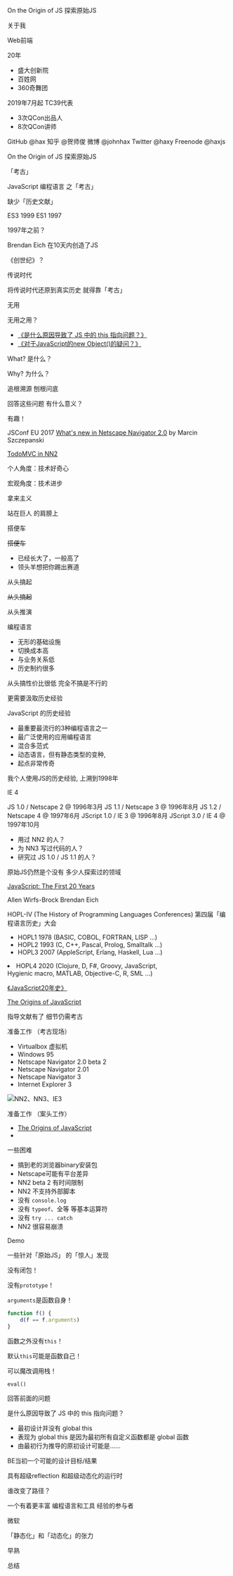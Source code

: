On the Origin of JS
探索原始JS

关于我

Web前端

20年
<!-- 早于有「Web前端」 -->

- 盛大创新院
- 百姓网
- 360奇舞团

2019年7月起
TC39代表
<!-- TC39：JS语言标准委员会 -->
<!-- 中国公司、中国JS社区第一批TC39代表之一 -->

- 3次QCon出品人
- 8次QCon讲师

GitHub @hax
知乎 @贺师俊
微博 @johnhax
Twitter @haxy
Freenode @haxjs

On the Origin of JS
探索原始JS


「考古」
<!-- 200年 => 20年，比真考古小至少一个数量级 -->

JavaScript
编程语言
之「考古」

缺少「历史文献」

ES3 1999
ES1 1997

1997年之前？
<!-- 文档过于简陋 -->

Brendan Eich
在10天内创造了JS

《创世纪》？
<!-- In the beginning Eich created `objects` and `functions` -->
<!-- And Eich said, "Let there be `this`" and there was `this` -->
<!-- Eich saw that `eval` was good... -->

传说时代

将传说时代还原到真实历史
就得靠「考古」

无用
<!-- QCon讲新技术的实践落地 -->

无用之用？

- [《是什么原因导致了 JS 中的 this 指向问题？》](https://www.zhihu.com/question/412637481)
- [《对于JavaScript的new Object()的疑问？》](https://www.zhihu.com/question/285068799)

What?
是什么？

Why?
为什么？

追根溯源
刨根问底

回答这些问题
有什么意义？

有趣！

JSConf EU 2017
[What's new in Netscape Navigator 2.0](https://www.youtube.com/watch?v=Z-nXRZkge2U)
by Marcin Szczepanski

[TodoMVC in NN2](https://youtu.be/Z-nXRZkge2U?t=391)

个人角度：技术好奇心

宏观角度：技术进步

拿来主义

站在巨人
的肩膀上

搭便车

~~搭便车~~

- 已经长大了，一般高了
- 领头羊想把你踢出赛道

从头搞起
<!-- 把所有坑都踩一遍 -->
<!-- 一步落后步步落后 -->

~~从头搞起~~

从头推演

编程语言

- 无形的基础设施
- 切换成本高
- 与业务关系低
- 历史制约很多
<!-- 但是很大程度上不是由公司投资的 -->
<!-- 代码作为核心资产却依赖于语言 -->

从头搞性价比很低
完全不搞是不行的

更需要汲取历史经验

JavaScript 的历史经验

- 最重要最流行的3种编程语言之一
- 最广泛使用的应用编程语言
- 混合多范式
- 动态语言，但有静态类型的变种,
- 起点非常传奇

我个人使用JS的历史经验,
上溯到1998年

IE 4

JS 1.0 / Netscape 2 @ 1996年3月
JS 1.1 / Netscape 3 @ 1996年8月
JS 1.2 / Netscape 4 @ 1997年6月
JScript 1.0 / IE 3 @ 1996年8月
JScript 3.0 / IE 4 @ 1997年10月

- 用过 NN2 的人？
- 为 NN3 写过代码的人？
- 研究过 JS 1.0 / JS 1.1 的人？
<!-- 周爱民, B站 前端会客厅 -->

原始JS仍然是个没有
多少人探索过的领域


[JavaScript: The First 20 Years](http://www.wirfs-brock.com/allen/posts/866)

Allen Wirfs-Brock
Brendan Eich

HOPL-IV (The History of Programming Languages Conferences)
第四届「编程语言历史」大会

- HOPL1 1978 (BASIC, COBOL, FORTRAN, LISP ...)
- HOPL2 1993 (C, C++, Pascal, Prolog, Smalltalk ...)
- HOPL3 2007 (AppleScript, Erlang, Haskell, Lua ...)
<li>HOPL4 2020 (Clojure, D, F#, Groovy, JavaScript,<br> Hygienic macro, MATLAB, Objective-C, R, SML ...)</li>

[《JavaScript20年史》](https://github.com/doodlewind/jshistory-cn)

[The Origins of JavaScript](https://github.com/doodlewind/jshistory-cn/blob/master/part-1.md)


指导文献有了
细节仍需考古

准备工作
（考古现场）

- Virtualbox 虚拟机
- Windows 95
- Netscape Navigator 2.0 beta 2
- Netscape Navigator 2.01
- Netscape Navigator 3
- Internet Explorer 3

![NN2、NN3、IE3](./nn2-nn3-ie3.png)

准备工作
（案头工作）

- [The Origins of JavaScript](https://github.com/doodlewind/jshistory-cn/blob/master/part-1.md)
-

一些困难

- 搞到老的浏览器binary安装包
- Netscape可能有平台差异
- NN2 beta 2 有时间限制
- NN2 不支持外部脚本
- 没有 `console.log`
- 没有 `typeof`、全等 等基本运算符
- 没有 `try ... catch`
- NN2 很容易崩溃

Demo

一些针对「原始JS」
的「惊人」发现

没有闭包！

没有`prototype`！

`arguments`是函数自身！

```js
function f() {
	d(f == f.arguments)
}
```

函数之外没有`this`！

默认`this`可能是函数自己！

可以魔改调用栈！

`eval()`

回答前面的问题

是什么原因导致了 JS 中的 this 指向问题？

- 最初设计并没有 global this
- 表现为 global this 是因为最初所有自定义函数都是 global 函数
- 由最初行为推导的原初设计可能是……

BE当初一个可能的设计目标/结果

具有超级reflection
和超级动态化的运行时

谁改变了路径？

一个有着更丰富
编程语言和工具
经验的参与者

微软

「静态化」和「动态化」的张力

早熟

总结
